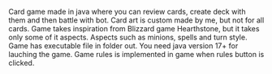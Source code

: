 Card game made in java where you can review cards, create deck with them and then battle with bot. Card art is custom made by me, but not for all cards. Game takes inspiration from Blizzard game Hearthstone, but it takes only some of it aspects. Aspects such as minions, spells and turn style.
Game has executable file in folder out. You need java version 17+ for lauching the game.
Game rules is implemented in game when rules button is clicked.
